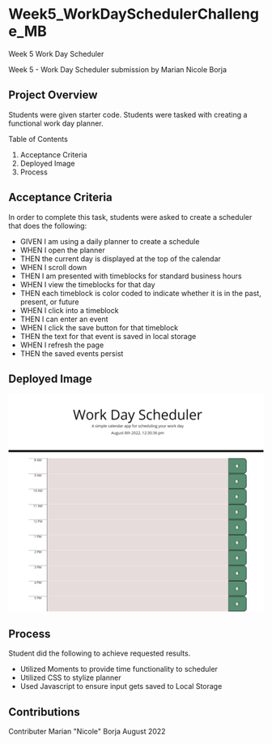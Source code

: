 # Week5_WorkDaySchedulerChallenge_MB
Week 5 Work Day Scheduler

Week 5 - Work Day Scheduler submission by Marian Nicole Borja 

Project Overview
---------------------
Students were given starter code. Students were tasked with creating a functional work day planner. 

Table of Contents
1. Acceptance Criteria
2. Deployed Image
3. Process

Acceptance Criteria
-----------------------
In order to complete this task, students were asked to create a scheduler that does the following:

- GIVEN I am using a daily planner to create a schedule
- WHEN I open the planner
- THEN the current day is displayed at the top of the calendar
- WHEN I scroll down
- THEN I am presented with timeblocks for standard business hours
- WHEN I view the timeblocks for that day
- THEN each timeblock is color coded to indicate whether it is in the past, present, or future
- WHEN I click into a timeblock
- THEN I can enter an event
- WHEN I click the save button for that timeblock
- THEN the text for that event is saved in local storage
- WHEN I refresh the page
- THEN the saved events persist

Deployed Image
-----------------------
![Screenshot](mvricole.github.io_Week5_WorkDaySchedulerChallenge_MB_.png)


Process
-----------------------

Student did the following to achieve requested results.
- Utilized Moments to provide time functionality to scheduler
- Utilized CSS to stylize planner
- Used Javascript to ensure input gets saved to Local Storage 

Contributions
-----------------------
Contributer Marian "Nicole" Borja
August 2022
